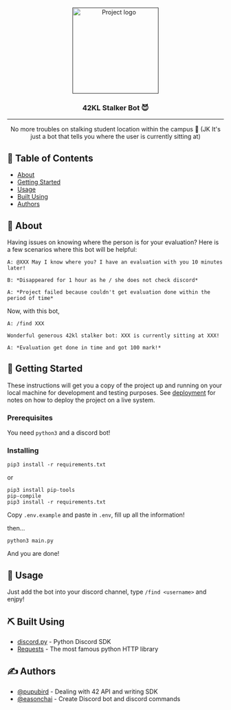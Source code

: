 <p align="center">
  <a href="" rel="noopener">
 <img width=200px height=200px src="https://github.com/pupubird/42kl-stalker-bot/tree/master/img/robber.png" alt="Project logo"></a>
</p>

<h3 align="center">42KL Stalker Bot 😈</h3>

---

<p align="center"> No more troubles on stalking student location within the campus 🥳 (JK It's just a bot that tells you where the user is currently sitting at)
    <br> 
</p>

## 📝 Table of Contents

- [About](#about)
- [Getting Started](#getting_started)
- [Usage](#usage)
- [Built Using](#built_using)
- [Authors](#authors)

## 🧐 About <a name = "about"></a>

Having issues on knowing where the person is for your evaluation? Here is a few scenarios where this bot will be helpful:

```joke
A: @XXX May I know where you? I have an evaluation with you 10 minutes later!

B: *Disappeared for 1 hour as he / she does not check discord*

A: *Project failed because couldn't get evaluation done within the period of time*
```

Now, with this bot,

```
A: /find XXX

Wonderful generous 42kl stalker bot: XXX is currently sitting at XXX!

A: *Evaluation get done in time and got 100 mark!*
```

## 🏁 Getting Started <a name = "getting_started"></a>

These instructions will get you a copy of the project up and running on your local machine for development and testing purposes. See [deployment](#deployment) for notes on how to deploy the project on a live system.

### Prerequisites

You need `python3` and a discord bot!

### Installing

```
pip3 install -r requirements.txt
```

or

```
pip3 install pip-tools
pip-compile
pip3 install -r requirements.txt
```

Copy `.env.example` and paste in `.env`, fill up all the information!

then...

```
python3 main.py
```

And you are done!

## 🎈 Usage <a name="usage"></a>

Just add the bot into your discord channel, type `/find <username>` and enjpy!

## ⛏️ Built Using <a name = "built_using"></a>

- [discord.py](https://pypi.org/project/discord.py/) - Python Discord SDK
- [Requests](https://pypi.org/project/requests/) - The most famous python HTTP library

## ✍️ Authors <a name = "authors"></a>

- [@pupubird](https://github.com/pupubird) - Dealing with 42 API and writing SDK
- [@easonchai](https://github.com/easonchai) - Create Discord bot and discord commands
